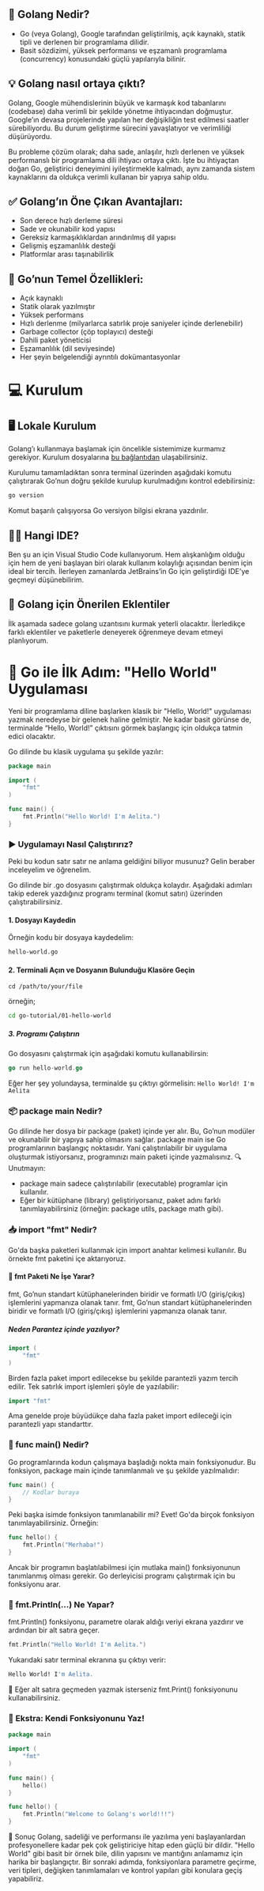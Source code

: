 ## 📌 Golang Nedir?

- Go (veya Golang), Google tarafından geliştirilmiş, açık kaynaklı, statik tipli ve derlenen bir programlama dilidir.
- Basit sözdizimi, yüksek performansı ve eşzamanlı programlama (concurrency) konusundaki güçlü yapılarıyla bilinir.

## 💡 Golang nasıl ortaya çıktı?
Golang, Google mühendislerinin büyük ve karmaşık kod tabanlarını (codebase) daha verimli bir şekilde yönetme ihtiyacından doğmuştur. Google’ın devasa projelerinde yapılan her değişikliğin test edilmesi saatler sürebiliyordu. Bu durum geliştirme sürecini yavaşlatıyor ve verimliliği düşürüyordu.

Bu probleme çözüm olarak; daha sade, anlaşılır, hızlı derlenen ve yüksek performanslı bir programlama dili ihtiyacı ortaya çıktı. İşte bu ihtiyaçtan doğan Go, geliştirici deneyimini iyileştirmekle kalmadı, aynı zamanda sistem kaynaklarını da oldukça verimli kullanan bir yapıya sahip oldu.

## ✅ Golang’ın Öne Çıkan Avantajları:
- Son derece hızlı derleme süresi
- Sade ve okunabilir kod yapısı
- Gereksiz karmaşıklıklardan arındırılmış dil yapısı
- Gelişmiş eşzamanlılık desteği
- Platformlar arası taşınabilirlik

## 🚀 Go’nun Temel Özellikleri:
- Açık kaynaklı
- Statik olarak yazılmıştır
- Yüksek performans
- Hızlı derlenme (milyarlarca satırlık proje saniyeler içinde derlenebilir)
- Garbage collector (çöp toplayıcı) desteği
- Dahili paket yöneticisi
- Eşzamanlılık (dil seviyesinde)
- Her şeyin belgelendiği ayrıntılı dokümantasyonlar

# 💻 Kurulum
## 🖥️ Lokale Kurulum
Golang’ı kullanmaya başlamak için öncelikle sistemimize kurmamız gerekiyor. Kurulum dosyalarına [bu bağlantıdan](https://go.dev/doc/install) ulaşabilirsiniz.

Kurulumu tamamladıktan sonra terminal üzerinden aşağıdaki komutu çalıştırarak Go’nun doğru şekilde kurulup kurulmadığını kontrol edebilirsiniz:

```bash
go version
```
Komut başarılı çalışıyorsa Go versiyon bilgisi ekrana yazdırılır.

## 🧑‍💻 Hangi IDE?
Ben şu an için Visual Studio Code kullanıyorum. Hem alışkanlığım olduğu için hem de yeni başlayan biri olarak kullanım kolaylığı açısından benim için ideal bir tercih. İlerleyen zamanlarda JetBrains’in Go için geliştirdiği IDE’ye geçmeyi düşünebilirim.


## 🧩 Golang için Önerilen Eklentiler
İlk aşamada sadece golang uzantısını kurmak yeterli olacaktır. İlerledikçe farklı eklentiler ve paketlerle deneyerek öğrenmeye devam etmeyi planlıyorum.

# 👋 Go ile İlk Adım: "Hello World" Uygulaması

Yeni bir programlama diline başlarken klasik bir "Hello, World!" uygulaması yazmak neredeyse bir gelenek haline gelmiştir. Ne kadar basit görünse de, terminalde “Hello, World!” çıktısını görmek başlangıç için oldukça tatmin edici olacaktır.

Go dilinde bu klasik uygulama şu şekilde yazılır:

```go
package main

import (
	"fmt"
)

func main() {
	fmt.Println("Hello World! I'm Aelita.")
}
```

### ▶️ Uygulamayı Nasıl Çalıştırırız?

Peki bu kodun satır satır ne anlama geldiğini biliyor musunuz? Gelin beraber inceleyelim ve öğrenelim.

Go dilinde bir .go dosyasını çalıştırmak oldukça kolaydır. Aşağıdaki adımları takip ederek yazdığınız programı terminal (komut satırı) üzerinden çalıştırabilirsiniz.

#### 1. Dosyayı Kaydedin
Örneğin kodu bir dosyaya kaydedelim:

```bash
hello-world.go
```

#### 2. Terminali Açın ve Dosyanın Bulunduğu Klasöre Geçin
```
cd /path/to/your/file
```

örneğin;

```bash
cd go-tutorial/01-hello-world
```

##### 3. Programı Çalıştırın
Go dosyasını çalıştırmak için aşağıdaki komutu kullanabilirsin:

```go
go run hello-world.go
```
Eğer her şey yolundaysa, terminalde şu çıktıyı görmelisin: `Hello World! I'm Aelita`

### 📦 package main Nedir?

Go dilinde her dosya bir package (paket) içinde yer alır. Bu, Go’nun modüler ve okunabilir bir yapıya sahip olmasını sağlar.
package main ise Go programlarının başlangıç noktasıdır. Yani çalıştırılabilir bir uygulama oluşturmak istiyorsanız, programınızı main paketi içinde yazmalısınız.
🔍 Unutmayın:
- package main sadece çalıştırılabilir (executable) programlar için kullanılır.
- Eğer bir kütüphane (library) geliştiriyorsanız, paket adını farklı tanımlayabilirsiniz (örneğin: package utils, package math gibi).

### 📥 import "fmt" Nedir?
Go'da başka paketleri kullanmak için import anahtar kelimesi kullanılır.
Bu örnekte fmt paketini içe aktarıyoruz.

#### 📘 fmt Paketi Ne İşe Yarar?
fmt, Go’nun standart kütüphanelerinden biridir ve formatlı I/O (giriş/çıkış) işlemlerini yapmanıza olanak tanır.
fmt, Go’nun standart kütüphanelerinden biridir ve formatlı I/O (giriş/çıkış) işlemlerini yapmanıza olanak tanır.

##### Neden Parantez içinde yazılıyor?
```go
import (
    "fmt"
)
```

Birden fazla paket import edilecekse bu şekilde parantezli yazım tercih edilir. Tek satırlık import işlemleri şöyle de yazılabilir:

```go 
import "fmt"
```

Ama genelde proje büyüdükçe daha fazla paket import edileceği için parantezli yapı standarttır.

### 🔧 func main() Nedir?

Go programlarında kodun çalışmaya başladığı nokta main fonksiyonudur.
Bu fonksiyon, package main içinde tanımlanmalı ve şu şekilde yazılmalıdır:

```go
func main() {
    // Kodlar buraya
}
```

Peki başka isimde fonksiyon tanımlanabilir mi?
Evet! Go'da birçok fonksiyon tanımlayabilirsiniz. Örneğin:

```go
func hello() {
	fmt.Println("Merhaba!")
}
```

Ancak bir programın başlatılabilmesi için mutlaka main() fonksiyonunun tanımlanmış olması gerekir. Go derleyicisi programı çalıştırmak için bu fonksiyonu arar.

### 🧱 fmt.Println(...) Ne Yapar?
fmt.Println() fonksiyonu, parametre olarak aldığı veriyi ekrana yazdırır ve ardından bir alt satıra geçer.

```go
fmt.Println("Hello World! I'm Aelita.")
```
Yukarıdaki satır terminal ekranına şu çıktıyı verir:

```bash
Hello World! I'm Aelita.
```
📝 Eğer alt satıra geçmeden yazmak isterseniz fmt.Print() fonksiyonunu kullanabilirsiniz.

### 🧪 Ekstra: Kendi Fonksiyonunu Yaz!

```go
package main

import (
	"fmt"
)

func main() {
	hello()
}

func hello() {
	fmt.Println("Welcome to Golang's world!!!")
}
```

🎯 Sonuç
Golang, sadeliği ve performansı ile yazılıma yeni başlayanlardan profesyonellere kadar pek çok geliştiriciye hitap eden güçlü bir dildir.
"Hello World" gibi basit bir örnek bile, dilin yapısını ve mantığını anlamamız için harika bir başlangıçtır.
Bir sonraki adımda, fonksiyonlara parametre geçirme, veri tipleri, değişken tanımlamaları ve kontrol yapıları gibi konulara geçiş yapabiliriz.

